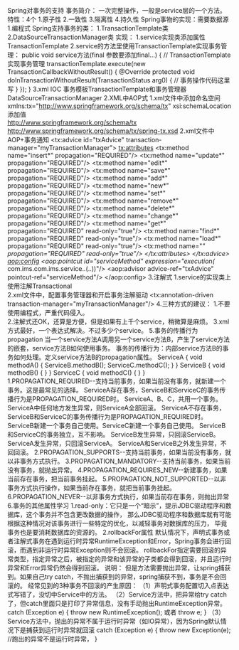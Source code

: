 Spring对事务的支持
    事务简介：
        一次完整操作，一般是service层的一个方法。
    特性：4个
        1.原子性
        2.一致性
        3.隔离性
        4.持久性
    Spring事物的实现：需要数据源
        1.编程式
            Spring支持事务的类：
                1.TransactionTemplate类
                2.DataSourceTransactionManager类
            实现：
                1.service实现类添加属性TransactionTemplate
                2.service的方法里使用TransactionTemplate实现事务管理：
                    public void service方法(final 参数要添加final...) {
                        // TransactionTemplate实现事务管理
                        transactionTemplate.execute(new TransactionCallbackWithoutResult() {
                            @Override
                            protected void doInTransactionWithoutResult(TransactionStatus arg0) {
                                // 事务操作代码这里写
                            }
                        });
                    }
                3.xml IOC 事务模板TransactionTemplate和事务管理器DataSourceTransactionManager
                    <!-- 事务管理器 -->
                    <bean id="transactionManager" class="org.springframework.jdbc.datasource.DataSourceTransactionManager">
                        <property name="dataSource" ref="dataSource"></property>
                    </bean>
                    <!-- 事务管模板 -->
                    <bean id="transactionTemplate" class="org.springframework.transaction.support.TransactionTemplate">
                        <property name="transactionManager" ref="transactionManager"></property>
                    </bean>
        2.XML中AOP式
            1.xml文件中添加命名空间
                xmlns:tx="http://www.springframework.org/schema/tx"
                xsi:schemaLocation添加值  
                    http://www.springframework.org/schema/tx 
                    http://www.springframework.org/schema/tx/spring-tx.xsd
            2.xml文件中AOP+事务通知
                <!-- 事务管理器 -->
                <bean id="myTransactionManager" class="org.springframework.jdbc.datasource.DataSourceTransactionManager">
                    <property name="dataSource" ref="dataSource"></property>
                </bean>
                <!-- 配置事务通知 -->
                <tx:advice id="txAdvice" transaction-manager="myTransactionManager">
                    <tx:attributes>
                        <tx:method name="insert*" propagation="REQUIRED"/>
                        <tx:method name="update*" propagation="REQUIRED"/>
                        <tx:method name="edit*" propagation="REQUIRED"/>
                        <tx:method name="save*" propagation="REQUIRED"/>
                        <tx:method name="add*" propagation="REQUIRED"/>
                        <tx:method name="new*" propagation="REQUIRED"/>
                        <tx:method name="set*" propagation="REQUIRED"/>
                        <tx:method name="remove*" propagation="REQUIRED"/>
                        <tx:method name="delete*" propagation="REQUIRED"/>
                        <tx:method name="change*" propagation="REQUIRED"/>
                        <tx:method name="get*" propagation="REQUIRED" read-only="true"/>
                        <tx:method name="find*" propagation="REQUIRED" read-only="true"/>
                        <tx:method name="load*" propagation="REQUIRED" read-only="true"/>
                        <tx:method name="*" propagation="REQUIRED" read-only="true"/>
                    </tx:attributes>
                </tx:advice>
                <!-- 配置事务切面 -->
                <aop:config>
                    <!-- 配置切点 -->
                    <aop:pointcut id="serviceMethod" expression="execution(* com.ims.com.ims.service.*.*(..))"/>
                    <!-- 配置事务通知 -->
                    <aop:advisor advice-ref="txAdvice" pointcut-ref="serviceMethod"/>
                </aop:config>
        3.注解式
            1.service的实现类上使用注解Transactional    
            2.xml文件中，配置事务管理器和开启事务注解驱动
                <!-- 事务管理器 -->
                <bean id="myTransactionManager" class="org.springframework.jdbc.datasource.DataSourceTransactionManager">
                    <property name="dataSource" ref="dataSource"></property>
                </bean>
                <!-- 启动事务管理注解 -->
                <tx:annotation-driven transaction-manager="myTransactionManager"/>
        4.三种方式的建议：
            1.不要使用编程式，严重代码侵入。    
            2.注解式还OK，还算是方便，但是如果有上千个service，稍微算是麻烦。
            3.xml方式最好，一个表达式解决。不过多少个service。
        5.事务的传播行为propagation
            当一个service方法A调用另一个service方法B，产生了service方法的嵌套，service方法B如何使用事务。
            事务的传播行为：内部service方法B的事务如何处理。定义service方法B的propagation属性。
            ServiceA {
                 void methodA() {
                     ServiceB.methodB();
                     ServiceC.methodC();
                 }
            }
            ServiceB {
                 void methodB() {
                 }
            }
            ServiceC {
                 void methodC() {
                 }
            }
            1.PROPAGATION_REQUIRED--支持当前事务，如果当前没有事务，就新建一个事务。这是最常见的选择。
                ServiceA存在事务，ServiceB和ServiceC的事务传播行为是PROPAGATION_REQUIRED时。
                    ServiceA、B、C，共用一个事务。ServiceA中任何地方发生异常，则ServiceA全部回滚。
                ServiceA不存在事务，ServiceB和ServiceC的事务传播行为是PROPAGATION_REQUIRED时。
                    ServiceB新建一个事务自己使用。ServiceC新建一个事务自己使用。
                    ServiceB和ServiceC的事务独立，互不影响。
                    ServiceB发生异常，只回滚ServiceB。
                    ServiceA发生异常，只回滚ServiceA。
                    ServiceA和ServiceB之外发生异常，不回回滚。
            2.PROPAGATION_SUPPORTS--支持当前事务，如果当前没有事务，就以非事务方式执行。
            3.PROPAGATION_MANDATORY--支持当前事务，如果当前没有事务，就抛出异常。
            4.PROPAGATION_REQUIRES_NEW--新建事务，如果当前存在事务，把当前事务挂起。
            5.PROPAGATION_NOT_SUPPORTED--以非事务方式执行操作，如果当前存在事务，就把当前事务挂起。
            6.PROPAGATION_NEVER--以非事务方式执行，如果当前存在事务，则抛出异常
        6.事务的其他属性学习
            1.read-only：它只是一个“暗示”，提示JDBC驱动程序和数据库，这个事务并不包含更改数据的操作，
                那么JDBC驱动程序和数据库就有可能根据这种情况对该事务进行一些特定的优化，以减轻事务对数据库的压力，
                毕竟事务也是要消耗数据库的资源的。 
            2.rollbackFor属性
                默认情况下，声明式事务或者注解式事务在遇到运行时异常RuntimeException和Error，Spring事务会进行回滚，而遇到非运行时异常Exception则不会回滚。
                rollbackFor指定需要回滚的异常类型，指定异常之后，被指定的异常和该异常的子类都会得到回滚，并且运行时异常和Error异常仍然会得到回滚。
                说明：
                    但是方法需要抛出异常，让spring捕获到。如果自己try catch，不抛出捕获到的异常，spring捕获不到，事务是不会回滚的。
                经常见到的3种事务不回滚的产生原因：
                    （1）声明式事务配置切入点表达式写错了，没切中Service中的方法。
                    （2）Service方法中，把异常给try catch了，但catch里面只是打印了异常信息，没有手动抛出RuntimeException异常。
                            catch (Exception e) {
                                throw new RuntimeException();
                                或者 throw e;
                            }
                    （3）Service方法中，抛出的异常不属于运行时异常（如IO异常），因为Spring默认情况下是捕获到运行时异常就回滚
                            catch (Exception e) {
                                throw new Exception(e);  //跑出的异常不是运行时异常，
                            }